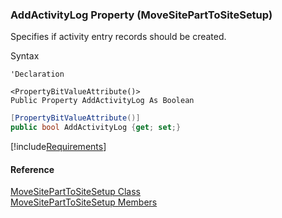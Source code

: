 ﻿### AddActivityLog Property (MoveSitePartToSiteSetup)

Specifies if activity entry records should be created.

Syntax

```vbnet
'Declaration

<PropertyBitValueAttribute()>
Public Property AddActivityLog As Boolean
```

```csharp
[PropertyBitValueAttribute()]
public bool AddActivityLog {get; set;}
```

[!include[Requirements](../partials/requirements.md)]

#### Reference

[MoveSitePartToSiteSetup Class](FChoice.Toolkits.Clarify~FChoice.Toolkits.Clarify.FieldOps.MoveSitePartToSiteSetup.md)  
[MoveSitePartToSiteSetup Members](FChoice.Toolkits.Clarify~FChoice.Toolkits.Clarify.FieldOps.MoveSitePartToSiteSetup_members.md)